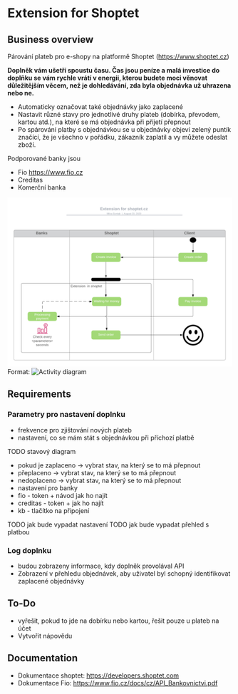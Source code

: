 # Extension for Shoptet

## Business overview

Párování plateb pro e-shopy na platformě Shoptet (https://www.shoptet.cz)

**Doplněk vám ušetří spoustu času. Čas jsou peníze a malá investice do doplňku se vám rychle vrátí v energii, kterou budete moci věnovat důležitějším věcem, než je dohledávání, zda byla objednávka už uhrazena nebo ne.**
* Automaticky označovat také objednávky jako zaplacené 
* Nastavit různé stavy pro jednotlivé druhy plateb (dobírka, převodem, kartou atd.), na které se má objednávka při přijetí přepnout 
* Po spárování platby s objednávkou se u objednávky objeví zelený puntík značící, že je všechno v pořádku, zákazník zaplatil a vy můžete odeslat zboží. 

Podporované banky jsou
- Fio https://www.fio.cz
- Creditas
- Komerční banka

![Activity diagram](/img/activity.png)
Format: ![Activity diagram](url)

## Requirements
### Parametry pro nastavení doplnku  

* frekvence pro zjištování nových plateb 
* nastavení, co se mám stát s objednávkou při příchozí platbě 

TODO stavový diagram
 *  pokud je zaplaceno -> vybrat stav, na který se to má přepnout  
 *  přeplaceno -> vybrat stav, na který se to má přepnout  
 * nedoplaceno -> vybrat stav, na který se to má přepnout  
 * nastavení pro banky   
  * fio - token + návod jak ho najít  
  * creditas - token + jak ho najít  
  * kb - tlačítko na připojení

 TODO jak bude vypadat nastavení
 TODO jak bude vypadat přehled s platbou  

### Log doplnku   
* budou zobrazeny informace, kdy doplněk provolával API  
* Zobrazení v přehledu objednávek, aby uživatel byl schopný identifikovat zaplacené objednávky   

## To-Do
* vyřešit, pokud to jde na dobírku nebo kartou, řešit pouze u plateb na účet  
* Vytvořit nápovědu  


## Documentation
* Dokumentace shoptet: https://developers.shoptet.com  
* Dokumentace Fio: https://www.fio.cz/docs/cz/API_Bankovnictvi.pdf  